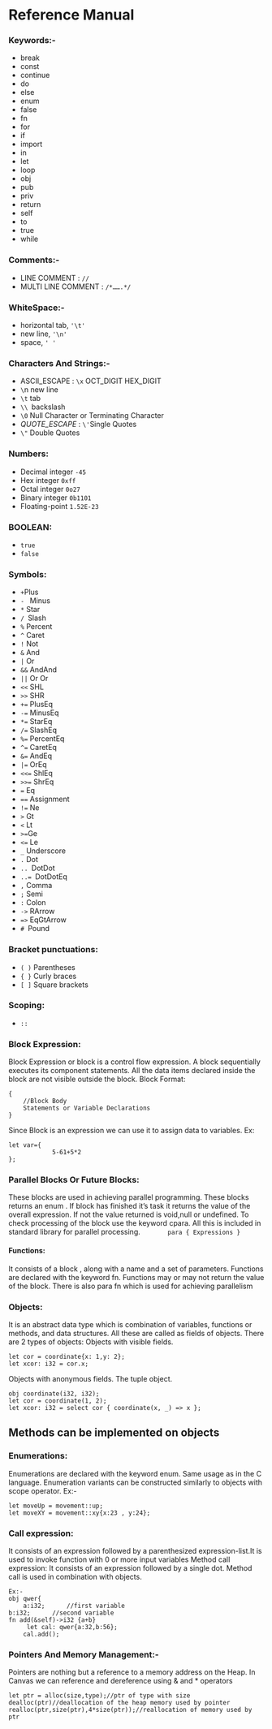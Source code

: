 # Reference Manual  
### Keywords:-
* break
* const
* continue
* do
* else
* enum
* false
* fn
* for
* if
* import
* in
* let
* loop
* obj
* pub
* priv
* return
* self
* to
* true
* while
 
### Comments:-
* LINE COMMENT : ```//```
* MULTI LINE COMMENT : ```/*…….*/```
 
### WhiteSpace:-
* horizontal tab, ```'\t'```
* new line, ```'\n'```
* space, ```' '```
 
### Characters And Strings:-
* ASCII_ESCAPE : ```\x``` OCT_DIGIT HEX_DIGIT
* ```\```n new line
* ```\t``` tab
* ```\\ ```backslash
* ```\0``` Null Character or Terminating Character
* *QUOTE_ESCAPE* : ``` \' ```Single Quotes
*	```\"``` Double Quotes
### Numbers:
* Decimal integer ```-45```
* Hex integer ```0xff```
* Octal integer ```0o27```
* Binary integer ```0b1101```
* Floating-point ```1.52E-23```
### BOOLEAN:
* ```true```
* ```false ```
 
 
### Symbols:
* ``` + ```Plus
*  ```- ``` Minus
* ```*``` Star
* ```/ ```Slash
* ```%``` Percent
* ```^``` Caret
* ```!``` Not
* ```&``` And
* ```|``` Or
* ```&&``` AndAnd
* ```||``` Or Or
* ```<<``` SHL
* ```>>``` SHR
* ```+=``` PlusEq
* ```-=``` MinusEq
* ```*=``` StarEq
* ```/=``` SlashEq
* ```%=``` PercentEq
* ```^=``` CaretEq
* ```&=``` AndEq
* ```|=``` OrEq
* ```<<=``` ShlEq
* ```>>=``` ShrEq
* ```=``` Eq 
* ```==``` Assignment
* ```!=``` Ne
* ```>``` Gt
* ```<``` Lt
* ```>=```Ge
* ```<=``` Le
* ```_``` Underscore
* ```.``` Dot
* ```.. ```DotDot
* ```..= ```DotDotEq
* ```,``` Comma
* ```;``` Semi
* ```:``` Colon
* ```->``` RArrow
* ```=>``` EqGtArrow
* ```# ```Pound
### Bracket punctuations:
* ```( )``` Parentheses
*  ```{ }``` Curly braces
* ```[ ]``` Square brackets
### Scoping:
*  ```::``` 
### Block Expression:
Block Expression or block is a control flow expression. A block sequentially executes its component statements. All the data items declared inside the block are not visible outside the block.
Block Format:
```
{
	//Block Body
	Statements or Variable Declarations
}
 ```
Since Block is an expression we can use it to assign data to variables.
Ex:
```
let var={
           	5-61+5*2
};
```
### Parallel Blocks Or Future Blocks:
These blocks are used in achieving parallel programming. These blocks returns an enum .
If block has finished it’s task it returns the value of the overall expression. If not the value returned is void,null or undefined. To check processing of the block use the keyword cpara. All this is included in standard library for parallel processing.
      ```     	para
           	{
Expressions
}```
#### Functions:
It consists of a block , along with a name and a set of parameters. Functions are declared with the keyword fn. Functions may or may not return the value of the block.
There is also para fn which is used for achieving parallelism

### Objects:
It is an abstract data type which is combination of variables, functions or methods, and data structures. All these are called as fields of objects.
There are 2 types of objects:
Objects with visible fields.
```obj coordinate{x: i32, y: i32};
let cor = coordinate{x: 1,y: 2};
let xcor: i32 = cor.x;
```

Objects with anonymous fields. The tuple object.

```
obj coordinate(i32, i32);
let cor = coordinate(1, 2);
let xcor: i32 = select cor { coordinate(x, _) => x };
```
## Methods can be implemented on objects

### Enumerations:
Enumerations are declared with the keyword enum.
	Same usage as in the C language.
Enumeration variants can be constructed similarly to objects with scope operator.
Ex:- 
```enum movement{up, down, left, right, xy{x:i32 , y:i32} }
let moveUp = movement::up;
let moveXY = movement::xy{x:23 , y:24};
```
### Call expression:
It consists of an expression followed by a parenthesized expression-list.It is used to invoke function with 0 or more input variables
Method call expression:
It consists of an expression followed by a single dot. Method call is used in combination with objects.
```
Ex:-
obj qwer{
	a:i32;		//first variable
b:i32;		//second variable
fn add(&self)->i32 {a+b}
	 let cal: qwer{a:32,b:56};
	cal.add();
```
### Pointers And Memory Management:-
Pointers are nothing but a reference to a memory address on the Heap.
In Canvas we can reference and dereference using & and * operators
```
let ptr = alloc(size,type);//ptr of type with size
dealloc(ptr)//deallocation of the heap memory used by pointer
realloc(ptr,size(ptr),4*size(ptr));//reallocation of memory used by ptr
```

